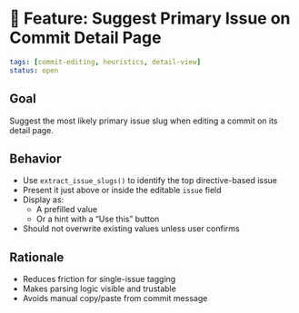 # 📎 Feature: Suggest Primary Issue on Commit Detail Page

```yaml
tags: [commit-editing, heuristics, detail-view]
status: open
```

## Goal

Suggest the most likely primary issue slug when editing a commit on its detail page.

## Behavior

- Use `extract_issue_slugs()` to identify the top directive-based issue
- Present it just above or inside the editable `issue` field
- Display as:
  - A prefilled value
  - Or a hint with a “Use this” button
- Should not overwrite existing values unless user confirms

## Rationale

- Reduces friction for single-issue tagging
- Makes parsing logic visible and trustable
- Avoids manual copy/paste from commit message

